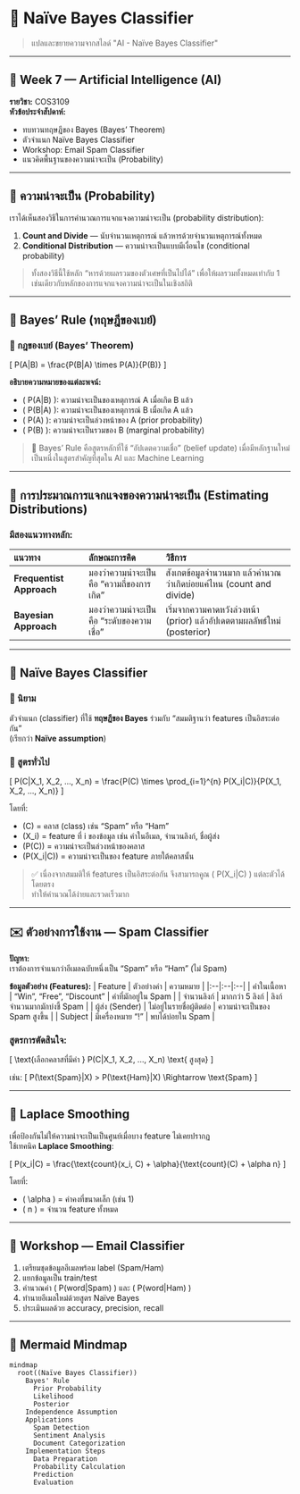 # 🧠 Naïve Bayes Classifier
> แปลและขยายความจากสไลด์ "AI - Naïve Bayes Classifier"

---

## 📅 Week 7 — Artificial Intelligence (AI)
**รายวิชา:** COS3109  
**หัวข้อประจำสัปดาห์:**  
- ทบทวนทฤษฎีของ Bayes (Bayes’ Theorem)  
- ตัวจำแนก Naïve Bayes Classifier  
- Workshop: Email Spam Classifier  
- แนวคิดพื้นฐานของความน่าจะเป็น (Probability)

---

## 🎯 ความน่าจะเป็น (Probability)

เราได้เห็นสองวิธีในการคำนวณการแจกแจงความน่าจะเป็น (probability distribution):

1. **Count and Divide** — นับจำนวนเหตุการณ์ แล้วหารด้วยจำนวนเหตุการณ์ทั้งหมด  
2. **Conditional Distribution** — ความน่าจะเป็นแบบมีเงื่อนไข (conditional probability)

> ทั้งสองวิธีนี้ใช้หลัก “หารด้วยผลรวมของตัวเศษที่เป็นไปได้” เพื่อให้ผลรวมทั้งหมดเท่ากับ 1  
> เช่นเดียวกับหลักของการแจกแจงความน่าจะเป็นในเชิงสถิติ

---

## 📘 Bayes’ Rule (ทฤษฎีของเบย์)

### 🔹 กฎของเบย์ (Bayes’ Theorem)

\[
P(A|B) = \frac{P(B|A) \times P(A)}{P(B)}
\]

**อธิบายความหมายของแต่ละพจน์:**
- \( P(A|B) \): ความน่าจะเป็นของเหตุการณ์ A เมื่อเกิด B แล้ว  
- \( P(B|A) \): ความน่าจะเป็นของเหตุการณ์ B เมื่อเกิด A แล้ว  
- \( P(A) \): ความน่าจะเป็นล่วงหน้าของ A (prior probability)  
- \( P(B) \): ความน่าจะเป็นรวมของ B (marginal probability)

> 📌 Bayes’ Rule คือสูตรหลักที่ใช้ “อัปเดตความเชื่อ” (belief update) เมื่อมีหลักฐานใหม่  
> เป็นหนึ่งในสูตรสำคัญที่สุดใน AI และ Machine Learning

---

## 🧮 การประมาณการแจกแจงของความน่าจะเป็น (Estimating Distributions)

### มีสองแนวทางหลัก:

| แนวทาง | ลักษณะการคิด | วิธีการ |
|:--|:--|:--|
| **Frequentist Approach** | มองว่าความน่าจะเป็นคือ “ความถี่ของการเกิด” | สังเกตข้อมูลจำนวนมาก แล้วคำนวณว่าเกิดบ่อยแค่ไหน (count and divide) |
| **Bayesian Approach** | มองว่าความน่าจะเป็นคือ “ระดับของความเชื่อ” | เริ่มจากความคาดหวังล่วงหน้า (prior) แล้วอัปเดตตามผลลัพธ์ใหม่ (posterior) |

---

## 🤖 Naïve Bayes Classifier

### 🔹 นิยาม
ตัวจำแนก (classifier) ที่ใช้ **ทฤษฎีของ Bayes** ร่วมกับ “สมมติฐานว่า features เป็นอิสระต่อกัน”  
(เรียกว่า **Naïve assumption**)

### 🔹 สูตรทั่วไป

\[
P(C|X_1, X_2, ..., X_n) = \frac{P(C) \times \prod_{i=1}^{n} P(X_i|C)}{P(X_1, X_2, ..., X_n)}
\]

โดยที่:
- \(C\) = คลาส (class) เช่น “Spam” หรือ “Ham”  
- \(X_i\) = feature ที่ i ของข้อมูล เช่น คำในอีเมล, จำนวนลิงก์, ชื่อผู้ส่ง  
- \(P(C)\) = ความน่าจะเป็นล่วงหน้าของคลาส  
- \(P(X_i|C)\) = ความน่าจะเป็นของ feature ภายใต้คลาสนั้น  

> ✅ เนื่องจากสมมติให้ features เป็นอิสระต่อกัน จึงสามารถคูณ \( P(X_i|C) \) แต่ละตัวได้โดยตรง  
> ทำให้คำนวณได้ง่ายและรวดเร็วมาก

---

## ✉️ ตัวอย่างการใช้งาน — Spam Classifier

**ปัญหา:**  
เราต้องการจำแนกว่าอีเมลฉบับหนึ่งเป็น “Spam” หรือ “Ham” (ไม่ Spam)

**ข้อมูลตัวอย่าง (Features):**
| Feature | ตัวอย่างค่า | ความหมาย |
|:--|:--|:--|
| คำในเนื้อหา | “Win”, “Free”, “Discount” | คำที่มักอยู่ใน Spam |
| จำนวนลิงก์ | มากกว่า 5 ลิงก์ | ลิงก์จำนวนมากมักบ่งชี้ Spam |
| ผู้ส่ง (Sender) | ไม่อยู่ในรายชื่อผู้ติดต่อ | ความน่าจะเป็นของ Spam สูงขึ้น |
| Subject | มีเครื่องหมาย “!” | พบได้บ่อยใน Spam |

### สูตรการตัดสินใจ:
\[
\text{เลือกคลาสที่มีค่า } P(C|X_1, X_2, ..., X_n) \text{ สูงสุด}
\]

เช่น:
\[
P(\text{Spam}|X) > P(\text{Ham}|X) \Rightarrow \text{Spam}
\]

---

## 🧩 Laplace Smoothing

เพื่อป้องกันไม่ให้ความน่าจะเป็นเป็นศูนย์เมื่อบาง feature ไม่เคยปรากฏ  
ใช้เทคนิค **Laplace Smoothing**:

\[
P(x_i|C) = \frac{\text{count}(x_i, C) + \alpha}{\text{count}(C) + \alpha n}
\]

โดยที่:
- \( \alpha \) = ค่าคงที่ขนาดเล็ก (เช่น 1)  
- \( n \) = จำนวน feature ทั้งหมด  

---

## 🧭 Workshop — Email Classifier

1. เตรียมชุดข้อมูลอีเมลพร้อม label (Spam/Ham)  
2. แยกข้อมูลเป็น train/test  
3. คำนวณค่า \( P(word|Spam) \) และ \( P(word|Ham) \)  
4. ทำนายอีเมลใหม่ด้วยสูตร Naïve Bayes  
5. ประเมินผลด้วย accuracy, precision, recall

---

## 🧠 Mermaid Mindmap

```mermaid
mindmap
  root((Naïve Bayes Classifier))
    Bayes' Rule
      Prior Probability
      Likelihood
      Posterior
    Independence Assumption
    Applications
      Spam Detection
      Sentiment Analysis
      Document Categorization
    Implementation Steps
      Data Preparation
      Probability Calculation
      Prediction
      Evaluation
